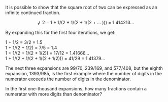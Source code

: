   <p>It is possible to show that the square root of two can be expressed as an infinite continued fraction.</p>  <p style='text-align:center;'><img src='images/symbol_radic.gif' width='14' height='16' alt='&radic;' border='0' style='vertical-align:middle;' /> 2 = 1 + 1/(2 + 1/(2 + 1/(2 + ... ))) = 1.414213...</p>  <p>By expanding this for the first four iterations, we get:</p>  <p>1 + 1/2 = 3/2 = 1.5<br />  1 + 1/(2 + 1/2) = 7/5 = 1.4<br />  1 + 1/(2 + 1/(2 + 1/2)) = 17/12 = 1.41666...<br />  1 + 1/(2 + 1/(2 + 1/(2 + 1/2))) = 41/29 = 1.41379...<br /></p>  <p>The next three expansions are 99/70, 239/169, and 577/408, but the eighth expansion, 1393/985, is the first example where the number of digits in the numerator exceeds the number of digits in the denominator.</p>  <p>In the first one-thousand expansions, how many fractions contain a numerator with more digits than denominator?</p>    